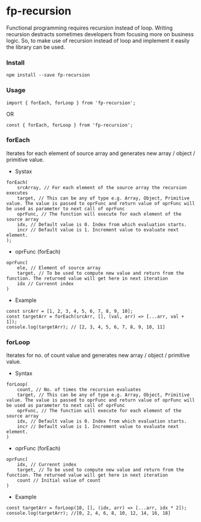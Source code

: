 # fp-recursion

Functional programming requires recursion instead of loop. Writing recursion destracts sometimes developers from focusing more on business logic. So, to make use of recursion instead of loop and implement it easily the library can be used.

### Install

`npm install --save fp-recursion`

### Usage

`import { forEach, forLoop } from 'fp-recursion';`

OR

`const { forEach, forLoop } from 'fp-recursion';`


### forEach

Iterates for each element of source array and generates new array / object / primitive value. 

* Systax 

```
forEach(
    srcArray, // For each element of the source array the recursion executes
    target, // This can be any of type e.g. Array, Object, Primitive value. The value is passed to oprFunc and return value of oprFunc will be used as parameter to next call of oprFunc
    oprFunc, // The function will execute for each element of the source array
    idx, // Default value is 0. Index from which evaluation starts.
    incr // Default value is 1. Increment value to evaluate next element.
);
```

* oprFunc (forEach)

```
oprFunc(
    ele, // Element of source array
    target, // To be used to compute new value and return from the function. The returned value will get here in next iteration
    idx // Currennt index
)
```

* Example

```
const srcArr = [1, 2, 3, 4, 5, 6, 7, 8, 9, 10];
const targetArr = forEach(srcArr, [], (val, arr) => [...arr, val + 1]);
console.log(targetArr); // [2, 3, 4, 5, 6, 7, 8, 9, 10, 11]
```

### forLoop

Iterates for no. of count value and generates new array / object / primitive value. 

* Syntax

```
forLoop(
    count, // No. of times the recursion evaluates
    target, // This can be any of type e.g. Array, Object, Primitive value. The value is passed to oprFunc and return value of oprFunc will be used as parameter to next call of oprFunc
    oprFunc, // The function will execute for each element of the source array
    idx, // Default value is 0. Index from which evaluation starts.
    incr // Default value is 1. Increment value to evaluate next element.
)
```

* oprFunc (forEach)

```
oprFunc(
    idx, // Currennt index
    target, // To be used to compute new value and return from the function. The returned value will get here in next iteration
    count // Initial value of count
)
```

* Example

```
const targetArr = forLoop(10, [], (idx, arr) => [...arr, idx * 2]);
console.log(targetArr); //[0, 2, 4, 6, 8, 10, 12, 14, 16, 18]
```